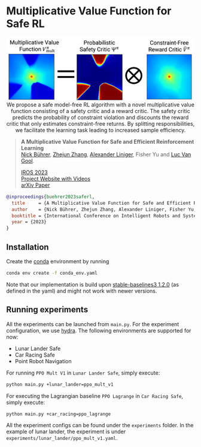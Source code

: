 # Multiplicative Value Function for Safe RL

<p align="center">
     <img src="docs/saferl-banner.png" alt="A Multiplicative Value Function for Safe and Efficient Reinforcement Learning.", width=600px>
     <br/>We propose a safe model-free RL algorithm with a novel multiplicative value function consisting of a safety critic and a reward critic. The safety critic predicts the probability of constraint violation and discounts the reward critic that only estimates constraint-free returns. By splitting responsibilities, we facilitate the learning task leading to increased sample efficiency.
     
</p>

> **A Multiplicative Value Function for Safe and Efficient Reinforcement Learning**            
> [Nick Bührer](https://www.linkedin.com/in/nick-b%C3%BChrer-250b46174/?originalSubdomain=sg), [Zhejun Zhang](https://zhejz.github.io/), [Alexander Liniger](https://alexliniger.github.io/), Fisher Yu and [Luc Van Gool](https://vision.ee.ethz.ch/people-details.OTAyMzM=.TGlzdC8zMjcxLC0xOTcxNDY1MTc4.html).<br/>
> 
> [IROS 2023](https://ieee-iros.org/)<br/>
> [Project Website with Videos](https://zhejz.github.io/saferl)<br/>
> [arXiv Paper](https://arxiv.org/abs/2303.04118)

```bibtex
@inproceedings{buehrer2023saferl,
  title     = {A Multiplicative Value Function for Safe and Efficient Reinforcement Learning},
  author    = {Nick Bührer, Zhejun Zhang, Alexander Liniger, Fisher Yu, and Luc Van Gool},
  booktitle = {International Conference on Intelligent Robots and Systems (IROS)},
  year = {2023}
}
```

## Installation

Create the [conda](https://docs.conda.io/en/latest/miniconda.html) environment by running

```bash
conda env create -f conda_env.yaml
```

Note that our implementation is build upon [stable-baselines3 1.2.0](https://github.com/DLR-RM/stable-baselines3)
(as defined in the yaml) and might not work with newer versions.

## Running experiments

All the experiments can be launched from `main.py`. For the experiment configuration, we use
[hydra](https://github.com/facebookresearch/hydra). The following environments are supported for now:
- Lunar Lander Safe
- Car Racing Safe
- Point Robot Navigation

For running `PPO Mult V1` in `Lunar Lander Safe`, simply execute:
```bash
python main.py +lunar_lander=ppo_mult_v1
```
For executing the Lagrangian baseline `PPO Lagrange` in `Car Racing Safe`, simply execute:
```bash
python main.py +car_racing=ppo_lagrange
```

All the experiment configs can be found under the `experiments` folder. In the example of lunar lander, the experiment 
is under `experiments/lunar_lander/ppo_mult_v1.yaml`.

